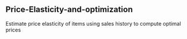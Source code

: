 ## Price-Elasticity-and-optimization
Estimate price elasticity of items using sales history to compute optimal prices
